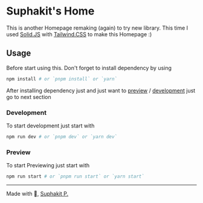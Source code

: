 # Suphakit's Home

This is another Homepage remaking (again) to try new library.
This time I used [Solid.JS](https://www.solidjs.com/) with [Tailwind.CSS](https://tailwindcss.com/) to make this Homepage :)

## Usage

Before start using this. Don't forget to install dependency by using

```bash
npm install # or `pnpm install` or `yarn`
```

After installing dependency just and just want to [preview](#preview) / [development](#development) just go to next section

### Development

To start development just start with

```bash
npm run dev # or `pnpm dev` or `yarn dev`
```

### Preview

To start Previewing just start with

```bash
npm run start # or `pnpm run start` or `yarn start`
```

---

Made with 🤍, [Suphakit P.](https://suphakit.net)
